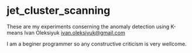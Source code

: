 # jet_cluster_scanning

These are my experiments conserning the anomaly detection using K-means
Ivan Oleksiyuk
ivan.oleksiyuk@gmail.com

I am a beginer programmer so any constructive criticism is very wellcome.